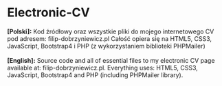 # Electronic-CV
<strong>[Polski]:</strong>
   Kod źródłowy oraz wszystkie pliki do mojego internetowego CV pod adresem: filip-dobrzyniewicz.pl Całość opiera się na HTML5, CSS3, JavaScript, Bootstrap4 i PHP (z wykorzystaniem biblioteki PHPMailer)<br/><br/>
<strong>[English]:</strong>
  Source code and all of essential files to my electronic CV page available at: filip-dobrzyniewicz.pl. Everything uses: HTML5, CSS3, JavaScript, Bootstrap4 and PHP (including PHPMailer library). 
